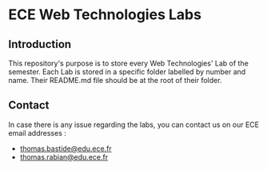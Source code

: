 # ECE Web Technologies Labs

## Introduction

This repository's purpose is to store every Web Technologies' Lab of the semester. Each Lab is stored in a specific folder labelled by number and name. Their README.md file should be at the root of their folder.

## Contact

In case there is any issue regarding the labs, you can contact us on our ECE email addresses :
- thomas.bastide@edu.ece.fr
- thomas.rabian@edu.ece.fr
